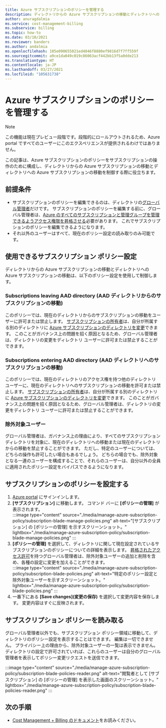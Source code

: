 ```yaml
---
title: Azure サブスクリプションのポリシーを管理する
description: ディレクトリからの Azure サブスクリプションの移動とディレクトリへの Azure サブスクリプションの移動を制御する Azure サブスクリプション ポリシーの管理方法について説明します。
author: anuragdalmia
ms.service: cost-management-billing
ms.subservice: billing
ms.topic: how-to
ms.date: 03/10/2021
ms.reviewer: banders
ms.author: andalmia
ms.openlocfilehash: 105e090655021ed4046f8880ef9816d7f7ff559f
ms.sourcegitcommit: a9ce1da049c019c86063acf442bb13f5a0dde213
ms.translationtype: HT
ms.contentlocale: ja-JP
ms.lasthandoff: 03/27/2021
ms.locfileid: "105631738"
---
```

# <a name="manage-azure-subscription-policies"></a>Azure サブスクリプションのポリシーを管理する

>[!NOTE]
>この機能は現在プレビュー段階です。段階的にロールアウトされるため、Azure portal ですべてのユーザーにこのエクスペリエンスが提供されるわけではありません。

この記事は、Azure サブスクリプションのポリシーをサブスクリプションの操作のために構成し、ディレクトリからの Azure サブスクリプションの移動とディレクトリへの Azure サブスクリプションの移動を制御する際に役立ちます。

## <a name="prerequisites"></a>前提条件

- サブスクリプションのポリシーを編集できるのは、ディレクトリの[グローバル管理者](../../active-directory/roles/permissions-reference.md#global-administrator)だけです。 サブスクリプションのポリシーを編集する前に、グローバル管理者は、[Azure のすべてのサブスクリプションと管理グループを管理できるようアクセス権限を昇格させる](../../role-based-access-control/elevate-access-global-admin.md)必要があります。 これでサブスクリプションのポリシーを編集できるようになります。
- それ以外のユーザーはすべて、現在のポリシー設定の読み取りのみ可能です。

## <a name="available-subscription-policy-settings"></a>使用できるサブスクリプション ポリシー設定

ディレクトリからの Azure サブスクリプションの移動とディレクトリへの Azure サブスクリプションの移動は、以下のポリシー設定を使用して制御します。

### <a name="subscriptions-leaving-aad-directory"></a>Subscriptions leaving AAD directory (AAD ディレクトリからのサブスクリプションの移動)

このポリシーでは、現在のディレクトリからのサブスクリプションの移動をユーザーに許可または禁止します。 [サブスクリプションの所有者](../../role-based-access-control/built-in-roles.md#owner)は、自分が所属する別のディレクトリに [Azure サブスクリプションのディレクトリを変更](../../active-directory/fundamentals/active-directory-how-subscriptions-associated-directory.md)できます。 このことがガバナンス上の問題を招く原因となるため、グローバル管理者は、ディレクトリの変更をディレクトリ ユーザーに許可または禁止することができます。

### <a name="subscriptions-entering-aad-directory"></a>Subscriptions entering AAD directory (AAD ディレクトリへのサブスクリプションの移動)

このポリシーでは、現在のディレクトリのアクセス権を持つ他のディレクトリ ユーザーに、現在のディレクトリへのサブスクリプションの移動を許可または禁止します。 [サブスクリプションの所有者](../../role-based-access-control/built-in-roles.md#owner)は、自分が所属する別のディレクトリに [Azure サブスクリプションのディレクトリを変更](../../active-directory/fundamentals/active-directory-how-subscriptions-associated-directory.md)できます。 このことがガバナンス上の問題を招く原因となるため、グローバル管理者は、ディレクトリの変更をディレクトリ ユーザーに許可または禁止することができます。

### <a name="exempted-users"></a>除外対象ユーザー

グローバル管理者は、ガバナンス上の理由により、すべてのサブスクリプション ディレクトリを対象に、現在のディレクトリへの移動または現在のディレクトリからの移動を禁止することができます。 ただし、特定のユーザーについては、どちらの操作も許可したい場合もあるでしょう。 どちらの場合でも、除外対象となる一連のユーザーを構成することで、それらのユーザーは、自分以外の全員に適用されたポリシー設定をバイパスできるようになります。

## <a name="setting-subscription-policy"></a>サブスクリプションのポリシーを設定する

1. [Azure portal](https://portal.azure.com/) にサインインします。
1. **[サブスクリプション]** に移動します。 コマンド バーに **[ポリシーの管理]** が表示されます。  
    :::image type="content" source="./media/manage-azure-subscription-policy/subscription-blade-manage-policies.png" alt-text="[サブスクリプション] の [ポリシーの管理] を示すスクリーンショット。" lightbox="./media/manage-azure-subscription-policy/subscription-blade-manage-policies.png" :::
1. **[ポリシーの管理]** を選択して、ディレクトリに関して現在設定されているサブスクリプションのポリシーについての詳細を表示します。 [昇格されたアクセス許可](../../role-based-access-control/elevate-access-global-admin.md)を持つグローバル管理者は、除外対象ユーザーの追加と削除を含め、各種の設定に変更を加えることができます。  
    :::image type="content" source="./media/manage-azure-subscription-policy/subscription-blade-policies.png" alt-text="特定のポリシー設定と除外対象ユーザーを示すスクリーンショット。" lightbox="./media/manage-azure-subscription-policy/subscription-blade-policies.png" :::
1. 一番下にある **[Save changes]\(変更の保存\)** を選択して変更内容を保存します。 変更内容はすぐに反映されます。

## <a name="read-subscription-policy"></a>サブスクリプション ポリシーを読み取る

グローバル管理者以外でも、サブスクリプション ポリシー領域に移動して、ディレクトリのポリシー設定を表示することはできます。 編集は一切できません。 プライバシー上の理由から、除外対象ユーザーの一覧は表示できません。 ディレクトリの設定で許可されていれば、これらのユーザーは自分のグローバル管理者を表示してポリシー変更リクエストを送信できます。

:::image type="content" source="./media/manage-azure-subscription-policy/subscription-blade-policies-reader.png" alt-text="閲覧者として [サブスクリプション] の [ポリシーの管理] を表示した画面のスクリーンショット。" lightbox="./media/manage-azure-subscription-policy/subscription-blade-policies-reader.png" :::

## <a name="next-steps"></a>次の手順

- [Cost Management + Billing のドキュメント](../index.yml)をお読みください。